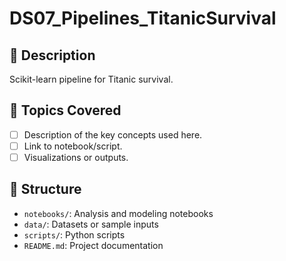 # DS07_Pipelines_TitanicSurvival

## 📌 Description
Scikit-learn pipeline for Titanic survival.

## 🧠 Topics Covered
- [ ] Description of the key concepts used here.
- [ ] Link to notebook/script.
- [ ] Visualizations or outputs.

## 📁 Structure
- `notebooks/`: Analysis and modeling notebooks
- `data/`: Datasets or sample inputs
- `scripts/`: Python scripts
- `README.md`: Project documentation
